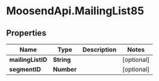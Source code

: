 # MoosendApi.MailingList85

## Properties
Name | Type | Description | Notes
------------ | ------------- | ------------- | -------------
**mailingListID** | **String** |  | [optional] 
**segmentID** | **Number** |  | [optional] 


